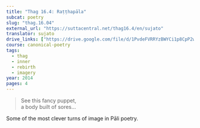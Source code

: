 ```yaml
---
title: "Thag 16.4: Raṭṭhapāla"
subcat: poetry
slug: "thag.16.04"
external_url: "https://suttacentral.net/thag16.4/en/sujato"
translator: sujato
drive_links: ["https://drive.google.com/file/d/1PvdeFVRRYzBWYCi1p8CpP2wJw1YUzbt3/view?usp=drivesdk"]
course: canonical-poetry
tags:
  - thag
  - inner
  - rebirth
  - imagery
year: 2014
pages: 4
---
```


> See this fancy puppet,  
a body built of sores...

Some of the most clever turns of image in Pāli poetry.
